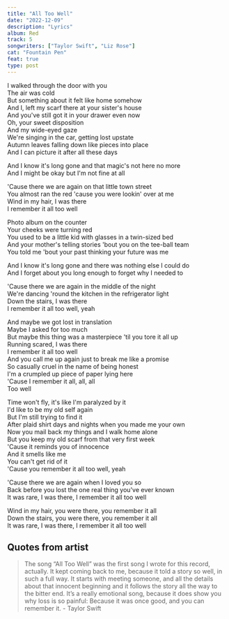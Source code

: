 ```yaml
---
title: "All Too Well"
date: "2022-12-09"
description: "Lyrics"
album: Red
track: 5
songwriters: ["Taylor Swift", "Liz Rose"]
cat: "Fountain Pen"
feat: true
type: post
---
```


<p className="verse-one">
I walked through the door with you <br />
The air was cold <br />
But something about it felt like home somehow <br />
And I, left my scarf there at your sister's house <br />
And you've still got it in your drawer even now <br />
Oh, your sweet disposition <br />
And my wide-eyed gaze <br />
We're singing in the car, getting lost upstate <br />
Autumn leaves falling down like pieces into place <br />
And I can picture it after all these days <br />
</p>
<p className="pre-chorus">
And I know it's long gone and that magic's not here no more <br />
And I might be okay but I'm not fine at all <br />
</p>
<p className="chorus">
'Cause there we are again on that little town street <br />
You almost ran the red 'cause you were lookin' over at me <br />
Wind in my hair, I was there <br />
I remember it all too well <br />
</p>
<p className="verse-two">
Photo album on the counter <br />
Your cheeks were turning red <br />
You used to be a little kid with glasses in a twin-sized bed <br />
And your mother's telling stories 'bout you on the tee-ball team <br />
You told me 'bout your past thinking your future was me <br />
</p>
<p className="pre-chorus">
And I know it's long gone and there was nothing else I could do <br />
And I forget about you long enough to forget why I needed to <br />
</p>
<p className="chorus">
'Cause there we are again in the middle of the night <br />
We're dancing 'round the kitchen in the refrigerator light  <br />
Down the stairs, I was there <br />
I remember it all too well, yeah  <br />
</p>
<p className="bridge">
And maybe we got lost in translation <br />
Maybe I asked for too much <br />
But maybe this thing was a masterpiece 'til you tore it all up <br />
Running scared, I was there <br />
I remember it all too well <br />
And you call me up again just to break me like a promise <br />
So casually cruel in the name of being honest <br />
I'm a crumpled up piece of paper lying here <br />
'Cause I remember it all, all, all <br />
Too well <br />
</p>
<p className="verse-three">
Time won't fly, it's like I'm paralyzed by it<br />
I'd like to be my old self again<br />
But I'm still trying to find it<br />
After plaid shirt days and nights when you made me your own <br />
Now you mail back my things and I walk home alone <br />
But you keep my old scarf from that very first week <br />
'Cause it reminds you of innocence <br />
And it smells like me <br />
You can't get rid of it <br />
'Cause you remember it all too well, yeah <br />
</p>
<p className="chorus">
'Cause there we are again when I loved you so <br />
Back before you lost the one real thing you've ever known <br />
It was rare, I was there, I remember it all too well <br />
</p>
<p className="outro">
Wind in my hair, you were there, you remember it all <br />
Down the stairs, you were there, you remember it all <br />
It was rare, I was there, I remember it all too well <br />
</p>

## Quotes from artist

<blockquote cite="https://www.youtube.com/watch?v=Xj1WllQRkxo">
The song “All Too Well” was the first song I wrote for this record, actually. It kept coming back to me, because it told a story so well, in such a full way. It starts with meeting someone, and all the details about that innocent beginning and it follows the story all the way to the bitter end. It’s a really emotional song, because it does show you why loss is so painful: Because it was once good, and you can remember it. - Taylor Swift
</blockquote>
